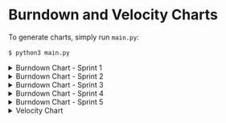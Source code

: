 # Burndown and Velocity Charts

To generate charts, simply run `main.py`:

```
$ python3 main.py
```

<details><summary>Burndown Chart - Sprint 1</summary>
<img src="exported/burndown_chart_sprint_1.png" height="400px" alt="Burndown Chart - Sprint 1">
</details>

<details><summary>Burndown Chart - Sprint 2</summary>
<img src="exported/burndown_chart_sprint_2.png" height="400px" alt="Burndown Chart - Sprint 2">
</details>

<details><summary>Burndown Chart - Sprint 3</summary>
<img src="exported/burndown_chart_sprint_3.png" height="400px" alt="Burndown Chart - Sprint 3">
</details>

<details><summary>Burndown Chart - Sprint 4</summary>
<img src="exported/burndown_chart_sprint_4.png" height="400px" alt="Burndown Chart - Sprint 4">
</details>

<details><summary>Burndown Chart - Sprint 5</summary>
<img src="exported/burndown_chart_sprint_5.png" height="400px" alt="Burndown Chart - Sprint 5">
</details>

<details><summary>Velocity Chart</summary>
<img src="exported/velocity_chart.png" height="400px" alt="Velocity Chart">
</details>
